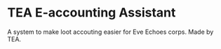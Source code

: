 # TEA E-accounting Assistant
 A system to make loot accouting easier for Eve Echoes corps. Made by TEA.
